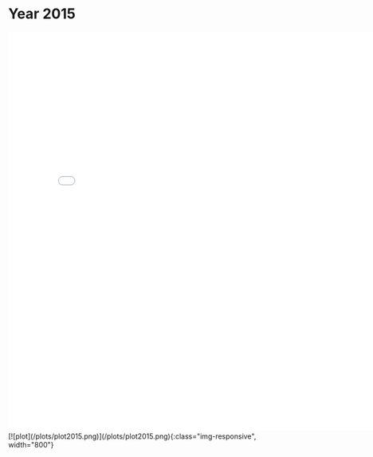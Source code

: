 # Year 2015
<embed type="text/html" src="plots/plot2015_750.html" width="800" height="800">
[![plot](/plots/plot2015.png)](/plots/plot2015.png){:class="img-responsive", width="800"}
